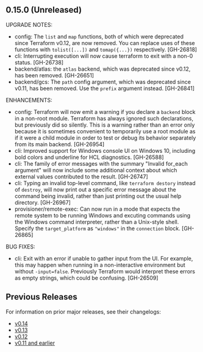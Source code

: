 ## 0.15.0 (Unreleased)

UPGRADE NOTES:

* config: The `list` and `map` functions, both of which were deprecated since Terraform v0.12, are now removed. You can replace uses of these functions with `tolist([...])` and `tomap({...})` respectively. [GH-26818]
* cli: Interrupting execution will now cause terraform to exit with a non-0 status. [GH-26738]
* backend/atlas: the `atlas` backend, which was deprecated since v0.12, has been removed. [GH-26651]
* backend/gcs: The `path` config argument, which was deprecated since v0.11, has been removed. Use the `prefix` argument instead. [GH-26841]

ENHANCEMENTS:

* config: Terraform will now emit a warning if you declare a `backend` block in a non-root module. Terraform has always ignored such declarations, but previously did so silently. This is a warning rather than an error only because it is sometimes convenient to temporarily use a root module as if it were a child module in order to test or debug its behavior separately from its main backend. [GH-26954]
* cli: Improved support for Windows console UI on Windows 10, including bold colors and underline for HCL diagnostics. [GH-26588]
* cli: The family of error messages with the summary "Invalid for_each argument" will now include some additional context about which external values contributed to the result. [GH-26747]
* cli: Typing an invalid top-level command, like `terraform destory` instead of `destroy`, will now print out a specific error message about the command being invalid, rather than just printing out the usual help directory. [GH-26967]
* provisioner/remote-exec: Can now run in a mode that expects the remote system to be running Windows and excuting commands using the Windows command interpreter, rather than a Unix-style shell. Specify the `target_platform` as `"windows"` in the `connection` block. [GH-26865]

BUG FIXES:

* cli: Exit with an error if unable to gather input from the UI. For example, this may happen when running in a non-interactive environment but without `-input=false`. Previously Terraform would interpret these errors as empty strings, which could be confusing. [GH-26509]

## Previous Releases

For information on prior major releases, see their changelogs:

* [v0.14](https://github.com/hashicorp/terraform/blob/v0.14/CHANGELOG.md)
* [v0.13](https://github.com/hashicorp/terraform/blob/v0.13/CHANGELOG.md)
* [v0.12](https://github.com/hashicorp/terraform/blob/v0.12/CHANGELOG.md)
* [v0.11 and earlier](https://github.com/hashicorp/terraform/blob/v0.11/CHANGELOG.md)
